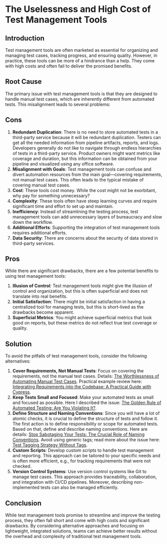 # The Uselessness and High Cost of Test Management Tools

## Introduction

Test management tools are often marketed as essential for organizing and managing test cases, tracking progress, and
ensuring quality. However, in practice, these tools can be more of a hindrance than a help. They come with high costs
and often fail to deliver the promised benefits.

## Root Cause

The primary issue with test management tools is that they are designed to handle manual test cases, which are inherently
different from automated tests. This misalignment leads to several problems:

## Cons

1. **Redundant Duplication**: There is no need to store automated tests in a third-party service because it will be
   redundant duplication. Testers can get all the needed information from pipeline artifacts, reports, and logs.
   Developers generally do not like to navigate through endless hierarchies of tests in a third-party service. Product
   owners might want metrics like coverage and duration, but this information can be obtained from your pipeline and
   visualized using any office software.
2. **Misalignment with Goals**: Test management tools can confuse and divert automation resources from the main
   goal—covering requirements, not manual test cases. This often leads to the typical mistake of covering manual test
   cases.
3. **Cost**: These tools cost money. While the cost might not be exorbitant, why pay for something unnecessary?
4. **Complexity**: These tools often have steep learning curves and require significant time and effort to set up and
   maintain.
5. **Inefficiency**: Instead of streamlining the testing process, test management tools can add unnecessary layers of
   bureaucracy and slow down the workflow.
6. **Additional Efforts**: Supporting the integration of test management tools requires additional efforts.
7. **Data Security**: There are concerns about the security of data stored in third-party services.

## Pros

While there are significant drawbacks, there are a few potential benefits to using test management tools:

1. **Illusion of Control**: Test management tools might give the illusion of control and organization, but this is often
   superficial and does not translate into real benefits.
2. **Initial Satisfaction**: There might be initial satisfaction in having a centralized tool for managing tests, but
   this is short-lived as the drawbacks become apparent.
3. **Superficial Metrics**: You might achieve superficial metrics that look good on reports, but these metrics do not
   reflect true test coverage or quality.

## Solution

To avoid the pitfalls of test management tools, consider the following alternatives:

1. **Cover Requirements, Not Manual Tests**: Focus on covering the requirements, not the manual test cases.
   Details: [The Worthlessness of Automating Manual Test Cases](cover-requirements-not-tests.md). Practical
   example review here: [Integrating Requirements into the Codebase: A Practical Guide with Cypress](requirements-integration-practical-approach.md).
2. **Keep Tests Small and Focused**: Make your automated tests as small and focused as possible. Here I described the
   issue: [The Golden Rule of Automated Testing: Are You Violating It?](golden-rule-of-automated-testing.md).
3. **Define Structure and Naming Conventions**: Since you will have a lot of atomic checks, it is crucial to define the
   structure of tests and follow it. The first action is to define responsibility or scope for automated tests. Based on
   that, define and describe naming conventions. Here are details: [Stop Sabotaging Your Tests: The Crucial Role of
   Naming Conventions](naming-convention.md). Avoid using generic tags; read more about the issue
   here: [Test Tagging Strategy Without Tags](tagging-strategy.md).
4. **Custom Scripts**: Develop custom scripts to handle test management and reporting. This approach can be
   tailored to your specific needs and is often more efficient, e.g., for tracking requirements that were not checked.
5. **Version Control Systems**: Use version control systems like Git to manage test cases. This approach provides
   traceability, collaboration, and integration with CI/CD pipelines. Moreover, describing non-implemented tests can
   also be managed efficiently.

## Conclusion

While test management tools promise to streamline and improve the testing process, they often fall short and come with
high costs and significant drawbacks. By considering alternative approaches and focusing on lightweight, integrated
solutions, teams can achieve better results without the overhead and complexity of traditional test management tools.